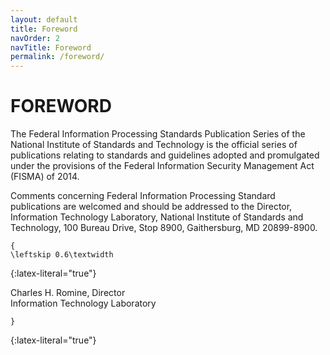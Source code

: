 ```yaml
---
layout: default
title: Foreword
navOrder: 2
navTitle: Foreword
permalink: /foreword/
---
```


# FOREWORD

The Federal Information Processing Standards Publication Series of the National Institute of Standards and Technology is the official series of publications relating to standards and guidelines adopted and promulgated under the provisions of the Federal Information Security Management Act (FISMA) of 2014. 

Comments concerning Federal Information Processing Standard publications are welcomed and should be addressed to the Director, Information Technology Laboratory, National Institute of Standards and Technology, 100 Bureau Drive, Stop 8900, Gaithersburg, MD 20899-8900. 

~~~
{
\leftskip 0.6\textwidth
~~~
{:latex-literal="true"}

Charles H. Romine, Director  
Information Technology Laboratory

~~~
}
~~~
{:latex-literal="true"}
